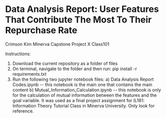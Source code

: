 # Data Analysis Report: User Features That Contribute The Most To Their Repurchase Rate

Crimson Kim Minerva Capstone Project X Class101

Instructions: 
1. Download the current repository as a folder of files 
2. On terminal, navigate to the folder and then run: pip install -r requirements.txt
3. Run the following two jupyter notebook files:
a) Data Analysis Report Codes.ipynb -- this notebook is the main one that contains the main content
b) Mutual_Information_Calculation.ipynb -- this notebook is only for the calculation of mutual information between the features and the goal variable. It was used as a final project assignment for IL181: Information Theory Tutorial Class in Minerva University. Only look for reference.

